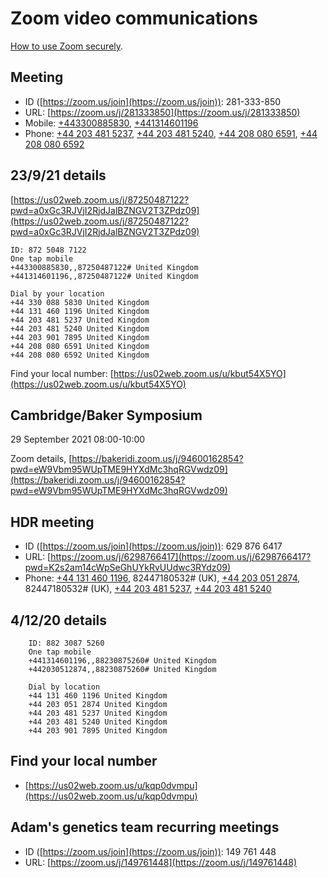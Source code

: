 # Zoom video communications

[How to use Zoom securely](https://help.uis.cam.ac.uk/service/security/wfh-security/zoom-security).

## Meeting
  * ID ([https://zoom.us/join](https://zoom.us/join)): 281-333-850
  * URL: [https://zoom.us/j/281333850](https://zoom.us/j/281333850)
  * Mobile: <a href="tel:+443300885830">+443300885830</a>, <a href="tel:+441314601196">+441314601196</a>
  * Phone: 
 <a href="tel:+442034815237">+44 203 481 5237</a>,
 <a href="tel:+442034815240">+44 203 481 5240</a>,
 <a href="tel:+442080806591">+44 208 080 6591</a>,
 <a href="tel:+442080806592">+44 208 080 6592</a>

## 23/9/21 details

[https://us02web.zoom.us/j/87250487122?pwd=a0xGc3RJVjI2RjdJalBZNGV2T3ZPdz09](https://us02web.zoom.us/j/87250487122?pwd=a0xGc3RJVjI2RjdJalBZNGV2T3ZPdz09)

```
ID: 872 5048 7122
One tap mobile
+443300885830,,87250487122# United Kingdom
+441314601196,,87250487122# United Kingdom

Dial by your location
+44 330 088 5830 United Kingdom
+44 131 460 1196 United Kingdom
+44 203 481 5237 United Kingdom
+44 203 481 5240 United Kingdom
+44 203 901 7895 United Kingdom
+44 208 080 6591 United Kingdom
+44 208 080 6592 United Kingdom
```

Find your local number: [https://us02web.zoom.us/u/kbut54X5YO](https://us02web.zoom.us/u/kbut54X5YO)

## Cambridge/Baker Symposium

29 September 2021 08:00-10:00

Zoom details, [https://bakeridi.zoom.us/j/94600162854?pwd=eW9Vbm95WUpTME9HYXdMc3hqRGVwdz09](https://bakeridi.zoom.us/j/94600162854?pwd=eW9Vbm95WUpTME9HYXdMc3hqRGVwdz09)

## HDR meeting
  * ID ([https://zoom.us/join](https://zoom.us/join)): 629 876 6417
  * URL: [https://zoom.us/j/6298766417](https://zoom.us/j/6298766417?pwd=K2s2am14cWpSeGhUYkRvUUdwc3RYdz09)
  * Phone:
 <a href="tel:+441314601196">+44 131 460 1196</a>, 82447180532# (UK),
 <a href="tel:+442030512874">+44 203 051 2874</a>, 82447180532# (UK),
 <a href="tel:+442034815237">+44 203 481 5237</a>,
 <a href="tel:+442034815240">+44 203 481 5240</a>

## 4/12/20 details
```
	ID: 882 3087 5260
	One tap mobile
	+441314601196,,88230875260# United Kingdom
	+442030512874,,88230875260# United Kingdom

	Dial by location
	+44 131 460 1196 United Kingdom
	+44 203 051 2874 United Kingdom
	+44 203 481 5237 United Kingdom
	+44 203 481 5240 United Kingdom
	+44 203 901 7895 United Kingdom
```

## Find your local number
  * [https://us02web.zoom.us/u/kqp0dvmpu](https://us02web.zoom.us/u/kqp0dvmpu)

## Adam's genetics team recurring meetings
  * ID ([https://zoom.us/join](https://zoom.us/join)): 149 761 448
  * URL: [https://zoom.us/j/149761448](https://zoom.us/j/149761448)
